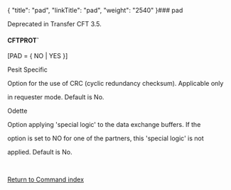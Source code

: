 {
    "title": "pad",
    "linkTitle": "pad",
    "weight": "2540"
}### <span id="pad"></span>pad

Deprecated in Transfer CFT 3.5.

#### CFTPROT\`

\[PAD = { NO | YES }\]

Pesit Specific

Option for the use of CRC (cyclic redundancy checksum). Applicable only
in requester mode. Default is No.

Odette

Option applying 'special logic' to the data exchange buffers. If the
option is set to NO for one of the partners, this 'special logic' is not
applied. Default is No.

 

[Return to Command index](../../)
